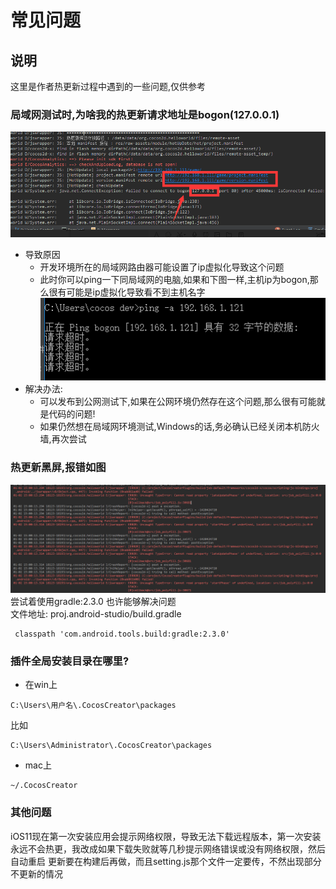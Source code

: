 # 常见问题
## 说明
这里是作者热更新过程中遇到的一些问题,仅供参考

### 局域网测试时,为啥我的热更新请求地址是bogon(127.0.0.1)
![图片](../../assets/hot-update/desc/issue1.png)
- 导致原因
    - 开发环境所在的局域网路由器可能设置了ip虚拟化导致这个问题
    - 此时你可以ping一下同局域网的电脑,如果和下图一样,主机ip为bogon,那么很有可能是ip虚拟化导致看不到主机名字  
    ![图片](../../assets/hot-update/desc/issue2.png)    
- 解决办法:
    - 可以发布到公网测试下,如果在公网环境仍然存在这个问题,那么很有可能就是代码的问题!
    - 如果仍然想在局域网环境测试,Windows的话,务必确认已经关闭本机防火墙,再次尝试
### 热更新黑屏,报错如图
![图片](../../assets/hot-update/desc/issue3.png)
尝试着使用gradle:2.3.0 也许能够解决问题  
文件地址: proj.android-studio/build.gradle
```
 classpath 'com.android.tools.build:gradle:2.3.0'        
```

### 插件全局安装目录在哪里?
- 在win上
```
C:\Users\用户名\.CocosCreator\packages
```
比如
```
C:\Users\Administrator\.CocosCreator\packages
```
- mac上
```
~/.CocosCreator
```

### 其他问题
iOS11现在第一次安装应用会提示网络权限，导致无法下载远程版本，第一次安装永远不会热更，我改成如果下载失败就等几秒提示网络错误或没有网络权限，然后自动重启
更新要在构建后再做，而且setting.js那个文件一定要传，不然出现部分不更新的情况

